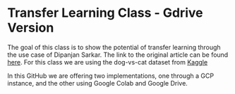 # Transfer Learning Class - Gdrive Version

The goal of this class is to show the potential of transfer learning through the use case of Dipanjan Sarkar.
The link to the original article can be found [here](https://towardsdatascience.com/a-comprehensive-hands-on-guide-to-transfer-learning-with-real-world-applications-in-deep-learning-212bf3b2f27a).
For this class we are using the dog-vs-cat dataset from [Kaggle](https://www.kaggle.com/c/dogs-vs-cats)

In this GitHub we are offering two implementations, one through a GCP instance, and the other using Google Colab and Google Drive.
